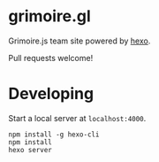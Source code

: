 # grimoire.gl

Grimoire.js team site powered by [hexo](https://hexo.io).

Pull requests welcome!

# Developing

Start a local server at `localhost:4000`.

```
npm install -g hexo-cli
npm install
hexo server
```
